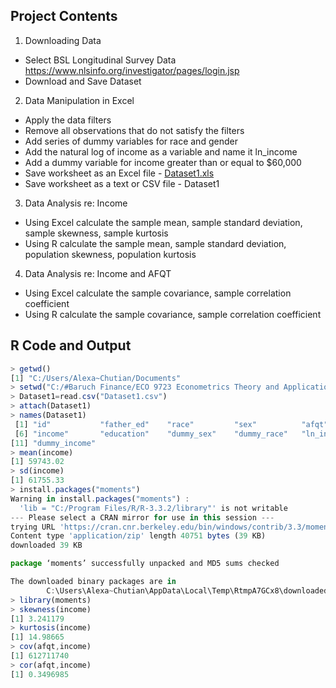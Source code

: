 ## Project Contents

1. Downloading Data
  - Select BSL Longitudinal Survey Data https://www.nlsinfo.org/investigator/pages/login.jsp
  - Download and Save Dataset
2. Data Manipulation in Excel
  - Apply the data filters
  - Remove all observations that do not satisfy the filters
  - Add series of dummy variables for race and gender
  - Add the natural log of income as a variable and name it ln_income
  - Add a dummy variable for income greater than or equal to $60,000
  - Save worksheet as an Excel file - [Dataset1.xls](https://github.com/AlexaWu/R-project---Econometrics-Theory-and-Applications/blob/master/tables/Dataset1.xlsx)
  - Save worksheet as a text or CSV file - Dataset1
3. Data Analysis re: Income
  - Using Excel calculate the sample mean, sample standard deviation, sample skewness, sample kurtosis
  - Using R calculate the sample mean, sample standard deviation, population skewness, population kurtosis
4. Data Analysis re: Income and AFQT
  - Using Excel calculate the sample covariance, sample correlation coefficient
  - Using R calculate the sample covariance, sample correlation coefficient
  
  
## R Code and Output
```javascript
> getwd()
[1] "C:/Users/Alexa~Chutian/Documents"
> setwd("C:/#Baruch Finance/ECO 9723 Econometrics Theory and Applications/Metrics1")
> Dataset1=read.csv("Dataset1.csv")
> attach(Dataset1)
> names(Dataset1)
 [1] "id"           "father_ed"    "race"         "sex"          "afqt"        
 [6] "income"       "education"    "dummy_sex"    "dummy_race"   "ln_income"   
[11] "dummy_income"
> mean(income)
[1] 59743.02
> sd(income)
[1] 61755.33
> install.packages("moments")
Warning in install.packages("moments") :
  'lib = "C:/Program Files/R/R-3.3.2/library"' is not writable
--- Please select a CRAN mirror for use in this session ---
trying URL 'https://cran.cnr.berkeley.edu/bin/windows/contrib/3.3/moments_0.14.zip'
Content type 'application/zip' length 40751 bytes (39 KB)
downloaded 39 KB

package ‘moments’ successfully unpacked and MD5 sums checked

The downloaded binary packages are in
        C:\Users\Alexa~Chutian\AppData\Local\Temp\RtmpA7GCx8\downloaded_packages
> library(moments)
> skewness(income)
[1] 3.241179
> kurtosis(income)
[1] 14.98665
> cov(afqt,income)
[1] 612711740
> cor(afqt,income)
[1] 0.3496985
```
